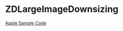 # ZDLargeImageDownsizing

[Apple Sample Code](https://developer.apple.com/Library/ios/samplecode/LargeImageDownsizing/Introduction/Intro.html#//apple_ref/doc/uid/DTS40011173)
